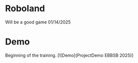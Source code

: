 # Roboland
Will be a good game 01/14/2025

# Demo 
Beginning of the training.
[![Demo](ProjectDemo EBBSB 2025)]

